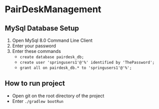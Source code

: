 # PairDeskManagement
## MySql Database Setup
1. Open MySql 8.0 Command Line Client
2. Enter your password
3. Enter these commands
    - `create database pairdesk_db;`
    - `create user 'springusers1'@'%' identified by 'ThePassword';`
    - `grant all on pairdesk_db.* to 'springusers1'@'%';`
## How to run project
- Open git on the root directory of the project
- Enter `./gradlew bootRun`
